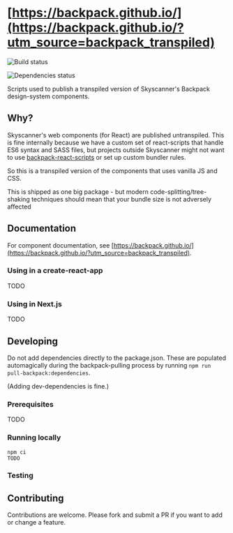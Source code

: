 # [https://backpack.github.io/](https://backpack.github.io/?utm_source=backpack_transpiled)

![Build status](https://github.com/georgegillams/backpack-transpiled/workflows/CI/badge.svg)

![Dependencies status](https://img.shields.io/david/georgegillams/backpack-transpiled)

Scripts used to publish a transpiled version of Skyscanner's Backpack design-system components.

## Why?

Skyscanner's web components (for React) are published untranspiled. This is fine internally because we have a custom set of react-scripts that handle ES6 syntax and SASS files, but projects outside Skyscanner might not want to use [backpack-react-scripts](https://github.com/skyscanner/backpack-react-scripts/) or set up custom bundler rules.

So this is a transpiled version of the components that uses vanilla JS and CSS.

This is shipped as one big package - but modern code-splitting/tree-shaking techniques should mean that your bundle size is not adversely affected

## Documentation

For component documentation, see [https://backpack.github.io/](https://backpack.github.io/?utm_source=backpack_transpiled).

### Using in a create-react-app

TODO

### Using in Next.js

TODO

## Developing

Do not add dependencies directly to the package.json. These are populated automagically during the backpack-pulling process by running `npm run pull-backpack:dependencies`.

(Adding dev-dependencies is fine.)

### Prerequisites

TODO

### Running locally

```
npm ci
TODO
```

### Testing

## Contributing

Contributions are welcome. Please fork and submit a PR if you want to add or change a feature.
